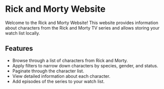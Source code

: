 # Rick and Morty Website

Welcome to the Rick and Morty Website! This website provides information about characters from the Rick and Morty TV series and allows storing your watch list locally.

## Features

- Browse through a list of characters from Rick and Morty.
- Apply filters to narrow down characters by species, gender, and status.
- Paginate through the character list.
- View detailed information about each character.
- Add episodes of the series to your watch list.